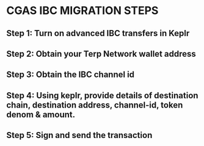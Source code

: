 # CGAS IBC MIGRATION STEPS

## Step 1: Turn on advanced IBC transfers in Keplr

## Step 2: Obtain your Terp Network wallet address

## Step 3: Obtain the IBC channel id

## Step 4: Using keplr, provide details of destination chain, destination address, channel-id, token denom & amount.

## Step 5: Sign and send the transaction
